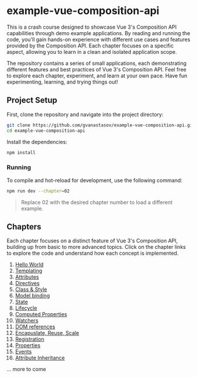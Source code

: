 # example-vue-composition-api

This is a crash course designed to showcase Vue 3's Composition API capabilities through demo example applications. By reading and running the code, you'll gain hands-on experience with different use cases and features provided by the Composition API. Each chapter focuses on a specific aspect, allowing you to learn in a clean and isolated application scope.

The repository contains a series of small applications, each demonstrating different features and best practices of Vue 3's Composition API. Feel free to explore each chapter, experiment, and learn at your own pace. Have fun experimenting, learning, and trying things out!

## Project Setup

First, clone the repository and navigate into the project directory:

```sh
git clone https://github.com/gvanastasov/example-vue-composition-api.git
cd example-vue-composition-api
```

Install the dependencies:

```sh
npm install
```

### Running

To compile and hot-reload for development, use the following command:

```sh
npm run dev --chapter=02
```

> Replace 02 with the desired chapter number to load a different example.

## Chapters

Each chapter focuses on a distinct feature of Vue 3's Composition API, building up from basic to more advanced topics. Click on the chapter links to explore the code and understand how each concept is implemented.

1.  [Hello World](./src/chapter_01/main.ts)
2.  [Templating](./src/chapter_02/App.vue)
3.  [Attributes](./src/chapter_03/App.vue)
4.  [Directives](./src/chapter_04/App.vue)
5.  [Class & Style](./src/chapter_05/App.vue)
6.  [Model binding](./src/chapter_06/App.vue)
7.  [State](./src/chapter_07/App.vue)
8.  [Lifecycle](./src/chapter_08/App.vue)
9.  [Computed Properties](./src/chapter_09/App.vue)
10. [Watchers](./src/chapter_10/App.vue)
11. [DOM references](./src/chapter_11/App.vue)
12. [Encapuslate, Reuse, Scale](./src/chapter_12/App.vue)
13. [Registration](./src/chapter_13/App.vue)
14. [Properties](./src/chapter_14/App.vue)
15. [Events](./src/chapter_15/App.vue)
16. [Attribute Inheritance](./src/chapter_16/App.vue)

... more to come
